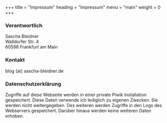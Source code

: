 +++
title = "Impressum"
heading = "Impressum"
menu = "main"
weight = 0
+++
 
### Verantwortlich 
Sascha Bleidner    
Walldorfer Str. 4  
60598 Frankfurt am Main  

### Kontakt
blog (at) sascha-bleidner.de


### Datenschutzerklärung

Zugriffe auf diese Webseite werden in einer private Piwik Installation gespeichert. Diese Daten verwende ich lediglich zu eigenen Zwecken. Sie werden nicht weitergegeben. Des weiteren werden Zugriffe in den Logs des Webservers gespeichert. Darüber hinaus werden keine weiteren Daten erhoben. 
